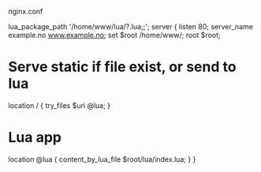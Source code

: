 nginx.conf 


lua_package_path '/home/www/lua/?.lua;;';
server {
  listen 80;
  server_name example.no www.example.no;
  set $root /home/www/;
  root $root;

  # Serve static if file exist, or send to lua
  location / { try_files $uri @lua; }
  # Lua app
  location @lua {
      content_by_lua_file $root/lua/index.lua;
  }
}  
